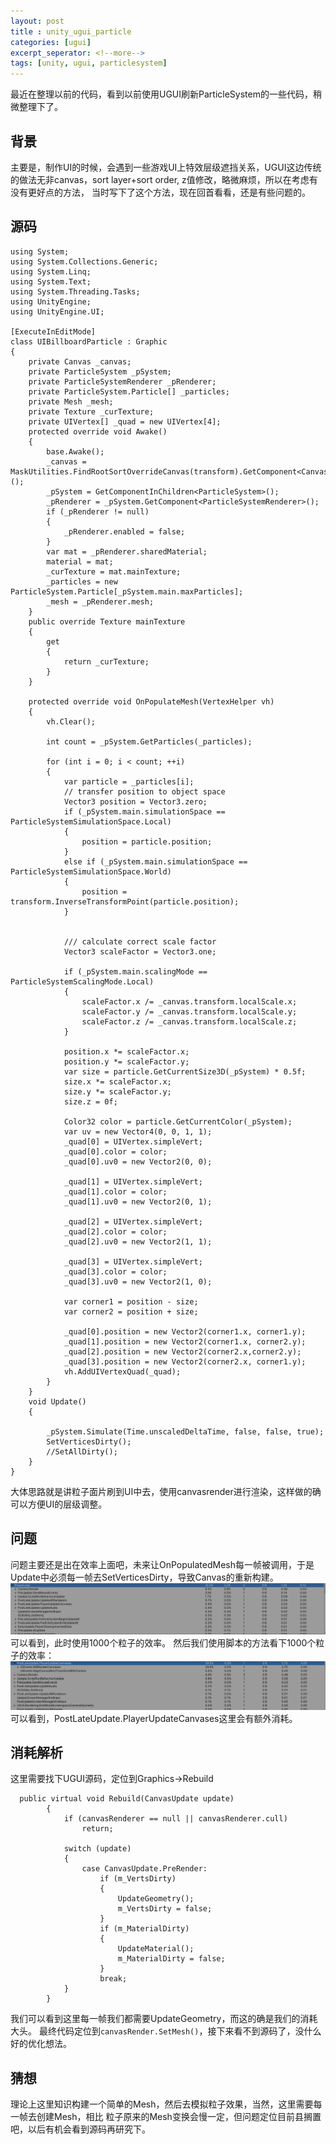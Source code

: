 ```yaml
---
layout: post
title : unity_ugui_particle
categories: [ugui]
excerpt_seperator: <!--more-->
tags: [unity, ugui, particlesystem]
---
```

最近在整理以前的代码，看到以前使用UGUI刷新ParticleSystem的一些代码，稍微整理下了。
<!--more-->

## 背景

主要是，制作UI的时候，会遇到一些游戏UI上特效层级遮挡关系，UGUI这边传统的做法无非canvas，sort layer+sort order, z值修改，略微麻烦，所以在考虑有没有更好点的方法，
当时写下了这个方法，现在回首看看，还是有些问题的。

## 源码
```
using System;
using System.Collections.Generic;
using System.Linq;
using System.Text;
using System.Threading.Tasks;
using UnityEngine;
using UnityEngine.UI;

[ExecuteInEditMode]
class UIBillboardParticle : Graphic
{
    private Canvas _canvas;
    private ParticleSystem _pSystem;
    private ParticleSystemRenderer _pRenderer;
    private ParticleSystem.Particle[] _particles;
    private Mesh _mesh;
    private Texture _curTexture;
    private UIVertex[] _quad = new UIVertex[4];
    protected override void Awake()
    {
        base.Awake();
        _canvas = MaskUtilities.FindRootSortOverrideCanvas(transform).GetComponent<Canvas>();
        _pSystem = GetComponentInChildren<ParticleSystem>();
        _pRenderer = _pSystem.GetComponent<ParticleSystemRenderer>();
        if (_pRenderer != null)
        {
            _pRenderer.enabled = false;
        }
        var mat = _pRenderer.sharedMaterial;
        material = mat;
        _curTexture = mat.mainTexture;
        _particles = new ParticleSystem.Particle[_pSystem.main.maxParticles];
        _mesh = _pRenderer.mesh;
    }
    public override Texture mainTexture
    {
        get
        {
            return _curTexture;
        }
    }

    protected override void OnPopulateMesh(VertexHelper vh)
    {
        vh.Clear();

        int count = _pSystem.GetParticles(_particles);

        for (int i = 0; i < count; ++i)
        {
            var particle = _particles[i];
            // transfer position to object space
            Vector3 position = Vector3.zero;
            if (_pSystem.main.simulationSpace == ParticleSystemSimulationSpace.Local)
            {
                position = particle.position;
            }
            else if (_pSystem.main.simulationSpace == ParticleSystemSimulationSpace.World)
            {
                position = transform.InverseTransformPoint(particle.position);
            }


            /// calculate correct scale factor
            Vector3 scaleFactor = Vector3.one;

            if (_pSystem.main.scalingMode == ParticleSystemScalingMode.Local)
            {
                scaleFactor.x /= _canvas.transform.localScale.x;
                scaleFactor.y /= _canvas.transform.localScale.y;
                scaleFactor.z /= _canvas.transform.localScale.z;
            }

            position.x *= scaleFactor.x;
            position.y *= scaleFactor.y;
            var size = particle.GetCurrentSize3D(_pSystem) * 0.5f;
            size.x *= scaleFactor.x;
            size.y *= scaleFactor.y;
            size.z = 0f;

            Color32 color = particle.GetCurrentColor(_pSystem);
            var uv = new Vector4(0, 0, 1, 1);
            _quad[0] = UIVertex.simpleVert;
            _quad[0].color = color;
            _quad[0].uv0 = new Vector2(0, 0);

            _quad[1] = UIVertex.simpleVert;
            _quad[1].color = color;
            _quad[1].uv0 = new Vector2(0, 1);

            _quad[2] = UIVertex.simpleVert;
            _quad[2].color = color;
            _quad[2].uv0 = new Vector2(1, 1);

            _quad[3] = UIVertex.simpleVert;
            _quad[3].color = color;
            _quad[3].uv0 = new Vector2(1, 0);

            var corner1 = position - size;
            var corner2 = position + size;
            
            _quad[0].position = new Vector2(corner1.x, corner1.y);
            _quad[1].position = new Vector2(corner1.x, corner2.y);
            _quad[2].position = new Vector2(corner2.x,corner2.y);
            _quad[3].position = new Vector2(corner2.x, corner1.y);
            vh.AddUIVertexQuad(_quad);
        }
    }
    void Update()
    {

        _pSystem.Simulate(Time.unscaledDeltaTime, false, false, true);
        SetVerticesDirty();
        //SetAllDirty();
    }
}

```
大体思路就是讲粒子面片刷到UI中去，使用canvasrender进行渲染，这样做的确可以方便UI的层级调整。
## 问题

问题主要还是出在效率上面吧，未来让OnPopulatedMesh每一帧被调用，于是Update中必须每一帧去SetVerticesDirty，导致Canvas的重新构建。
![non_script](assets/ugui_particlesystem/2020-05-23-080746.png)
可以看到，此时使用1000个粒子的效率。
然后我们使用脚本的方法看下1000个粒子的效率：
![with_script](assets/ugui_particlesystem/2020-05-23-081126.png)
可以看到，PostLateUpdate.PlayerUpdateCanvases这里会有额外消耗。
## 消耗解析

这里需要找下UGUI源码，定位到Graphics->Rebuild
```
  public virtual void Rebuild(CanvasUpdate update)
        {
            if (canvasRenderer == null || canvasRenderer.cull)
                return;

            switch (update)
            {
                case CanvasUpdate.PreRender:
                    if (m_VertsDirty)
                    {
                        UpdateGeometry();
                        m_VertsDirty = false;
                    }
                    if (m_MaterialDirty)
                    {
                        UpdateMaterial();
                        m_MaterialDirty = false;
                    }
                    break;
            }
        }
```
我们可以看到这里每一帧我们都需要UpdateGeometry，而这的确是我们的消耗大头。
最终代码定位到`canvasRender.SetMesh()`，接下来看不到源码了，没什么好的优化想法。

## 猜想
理论上这里知识构建一个简单的Mesh，然后去模拟粒子效果，当然，这里需要每一帧去创建Mesh，相比
粒子原来的Mesh变换会慢一定，但问题定位目前县搁置吧，以后有机会看到源码再研究下。
